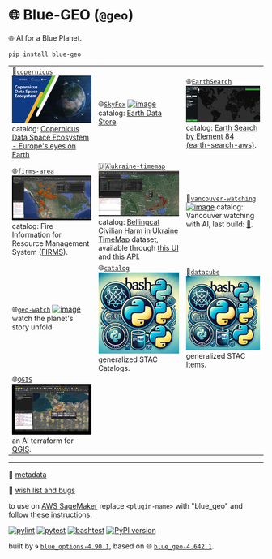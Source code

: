# 🌐 Blue-GEO (`@geo`)

🌐 AI for a Blue Planet.

```bash
pip install blue-geo
```

|   |   |   |
| --- | --- | --- |
| 🧊[`copernicus`](https://github.com/kamangir/blue-geo/tree/main/blue_geo/catalog/copernicus) [![image](https://github.com/kamangir/assets/blob/main/blue-geo/copernicus.jpg?raw=true)](https://github.com/kamangir/blue-geo/tree/main/blue_geo/catalog/copernicus) catalog: [Copernicus Data Space Ecosystem - Europe's eyes on Earth](https://dataspace.copernicus.eu/) | 🌐[`SkyFox`](https://github.com/kamangir/blue-geo/tree/main/blue_geo/catalog/SkyFox) [![image](https://earthdaily.github.io/EDA-Documentation/Images/EarthDailyEDS.png)](https://github.com/kamangir/blue-geo/tree/main/blue_geo/catalog/SkyFox) catalog: [Earth Data Store](https://earthdaily.github.io/EDA-Documentation/). | 🌐[`EarthSearch`](https://github.com/kamangir/blue-geo/blob/main/blue_geo/catalog/EarthSearch) [![image](https://github.com/kamangir/assets/blob/main/blue-geo/viewer-aws-element84-com.png?raw=true)](https://github.com/kamangir/blue-geo/blob/main/blue_geo/catalog/EarthSearch) catalog: [Earth Search by Element 84 (earth-search-aws)](https://stacindex.org/catalogs/earth-search#/). |
| 🌐[`firms-area`](https://github.com/kamangir/blue-geo/tree/main/blue_geo/catalog/firms) [![image](https://raw.githubusercontent.com/kamangir/assets/main/blue-geo/datacube-firms_area.jpg)](https://github.com/kamangir/blue-geo/tree/main/blue_geo/catalog/firms) catalog: Fire Information for Resource Management System ([FIRMS](https://firms.modaps.eosdis.nasa.gov)). | 🇺🇦[`ukraine-timemap`](https://github.com/kamangir/blue-geo/blob/main/blue_geo/catalog/ukraine_timemap) [![image](https://github.com/kamangir/assets/blob/main/nbs/ukraine-timemap/QGIS.png?raw=true)](https://github.com/kamangir/blue-geo/blob/main/blue_geo/catalog/ukraine_timemap) catalog: [Bellingcat](https://www.bellingcat.com/) [Civilian Harm in Ukraine TimeMap](https://github.com/bellingcat/ukraine-timemap) dataset, available through [this UI](https://ukraine.bellingcat.com/) and [this API](https://bellingcat-embeds.ams3.cdn.digitaloceanspaces.com/production/ukr/timemap/api.json). | 🌈[`vancouver-watching`](https://github.com/kamangir/Vancouver-Watching) [![image](https://kamangir-public.s3.ca-central-1.amazonaws.com/2024-01-06-20-39-46-73614/2024-01-06-20-39-46-73614-2X.gif?raw=true)](https://github.com/kamangir/Vancouver-Watching) catalog: Vancouver watching with AI, last build: [🔗](https://kamangir-public.s3.ca-central-1.amazonaws.com/test_vancouver_watching_ingest/animation.gif). |
| 🌐[`geo-watch`](https://github.com/kamangir/blue-geo/blob/main/blue_geo/watch) [![image](https://kamangir-public.s3.ca-central-1.amazonaws.com/geo-watch-2024-09-06-Jasper-a/geo-watch-2024-09-06-Jasper-a-2X.gif)](https://github.com/kamangir/blue-geo/blob/main/blue_geo/watch) watch the planet's story unfold. | 🌐[`catalog`](https://github.com/kamangir/blue-geo/tree/main/blue_geo/catalog) [![image](https://github.com/kamangir/assets/raw/main/blue-plugin/marquee.png?raw=true)](https://github.com/kamangir/blue-geo/tree/main/blue_geo/catalog) generalized STAC Catalogs. | 🧊[`datacube`](https://github.com/kamangir/blue-geo/tree/main/blue_geo/datacube) [![image](https://github.com/kamangir/assets/raw/main/blue-plugin/marquee.png?raw=true)](https://github.com/kamangir/blue-geo/tree/main/blue_geo/datacube) generalized STAC Items. |
| 🌐[`QGIS`](https://github.com/kamangir/blue-geo/blob/main/blue_geo/QGIS/README.md) [![image](https://raw.githubusercontent.com/kamangir/assets/main/blue-geo/QGIS.jpg)](https://github.com/kamangir/blue-geo/blob/main/blue_geo/QGIS/README.md) an AI terraform for [QGIS](https://www.qgis.org/). |  |  |

---

📜 [metadata](./metadata.yaml)

🎁 [wish list and bugs](https://github.com/kamangir/blue-geo/issues/8)

to use on [AWS SageMaker](https://aws.amazon.com/sagemaker/) replace `<plugin-name>` with "blue_geo" and follow [these instructions](https://github.com/kamangir/notebooks-and-scripts/blob/main/SageMaker.md).

[![pylint](https://github.com/kamangir/blue-geo/actions/workflows/pylint.yml/badge.svg)](https://github.com/kamangir/blue-geo/actions/workflows/pylint.yml) [![pytest](https://github.com/kamangir/blue-geo/actions/workflows/pytest.yml/badge.svg)](https://github.com/kamangir/blue-geo/actions/workflows/pytest.yml) [![bashtest](https://github.com/kamangir/blue-geo/actions/workflows/bashtest.yml/badge.svg)](https://github.com/kamangir/blue-geo/actions/workflows/bashtest.yml) [![PyPI version](https://img.shields.io/pypi/v/blue-geo.svg)](https://pypi.org/project/blue-geo/)

built by 🌀 [`blue_options-4.90.1`](https://github.com/kamangir/awesome-bash-cli), based on 🌐 [`blue_geo-4.642.1`](https://github.com/kamangir/blue-geo).
